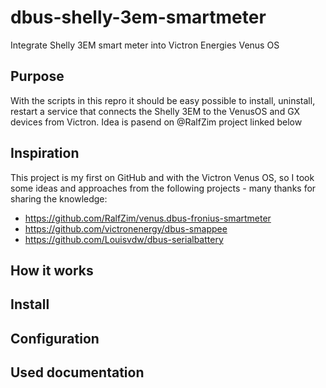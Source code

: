 # dbus-shelly-3em-smartmeter
Integrate Shelly 3EM smart meter into Victron Energies Venus OS

## Purpose
With the scripts in this repro it should be easy possible to install, uninstall, restart a service that connects the Shelly 3EM to the VenusOS and GX devices from Victron.
Idea is pasend on @RalfZim project linked below

## Inspiration
This project is my first on GitHub and with the Victron Venus OS, so I took some ideas and approaches from the following projects - many thanks for sharing the knowledge:
- https://github.com/RalfZim/venus.dbus-fronius-smartmeter
- https://github.com/victronenergy/dbus-smappee
- https://github.com/Louisvdw/dbus-serialbattery


## How it works

## Install

## Configuration

## Used documentation
[^1]: https://github.com/victronenergy/venus/wiki/dbus#grid
  DBus paths for Victron namespace
